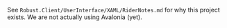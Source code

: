 ﻿See `Robust.Client/UserInterface/XAML/RiderNotes.md` for why this project exists.
We are not actually using Avalonia (yet).
